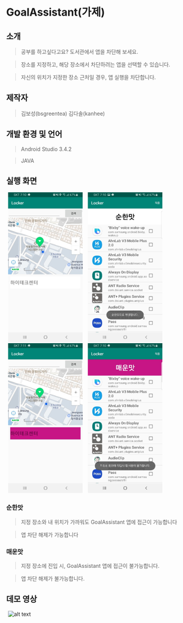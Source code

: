 # GoalAssistant(가제)

## 소개
> 공부를 하고싶다고요? 도서관에서 앱을 차단해 보세요.

> 장소를 지정하고, 해당 장소에서 차단하려는 앱을 선택할 수 있습니다.

> 자신의 위치가 지정한 장소 근처일 경우, 앱 실행을 차단합니다.

## 제작자
> 김보성(bsgreentea) 김다솔(kanhee)

## 개발 환경 및 언어
> Android Studio 3.4.2

> JAVA

## 실행 화면

<div>
<img src="https://github.com/bsgreentea/GoalAssistant/blob/master/readme_picture/main_mild_version.jpg" alt="alt text" width="200px" height="400px" hspace="5px"> 
<img src="https://github.com/bsgreentea/GoalAssistant/blob/master/readme_picture/setting_mild_version.jpg" alt="alt text" width="200px" height="400px" hspace="5px"> 
<img src="https://github.com/bsgreentea/GoalAssistant/blob/master/readme_picture/main_spicy_version.jpg" alt="alt text" width="200px" height="400px" hspace="5px"> 
<img src="https://github.com/bsgreentea/GoalAssistant/blob/master/readme_picture/setting_spicy_version.jpg" alt="alt text" width="200px" height="400px" hspace="5px">
</div>

### 순한맛

> 지정 장소와 내 위치가 가까워도 GoalAssistant 앱에 접근이 가능합니다

> 앱 차단 해제가 가능합니다

### 매운맛

> 지정 장소에 진입 시, GoalAssistant 앱에 접근이 불가능합니다.

> 앱 차단 해제가 불가능합니다.

## 데모 영상
<div>
<img src="https://github.com/bsgreentea/GoalAssistant/blob/master/readme_picture/demo.gif" alt="alt text" width="200px" height="400px" hspace="5px">
</div>
